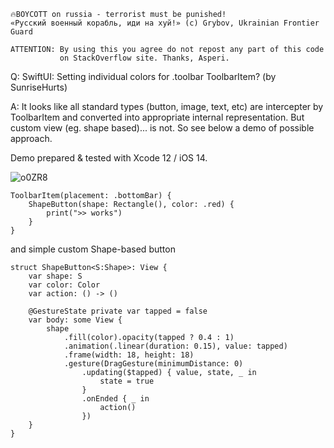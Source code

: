 ```
🔥BOYCOTT on russia - terrorist must be punished!
«Русский военный корабль, иди на хуй!» (c) Grybov, Ukrainian Frontier Guard

ATTENTION: By using this you agree do not repost any part of this code
           on StackOverflow site. Thanks, Asperi.
```

Q: SwiftUI: Setting individual colors for .toolbar ToolbarItem? (by SunriseHurts)

A: It looks like all standard types (button, image, text, etc) are intercepter by ToolbarItem and converted into appropriate internal representation. But custom view (eg. shape based)... is not. So see below a demo of possible approach.

Demo prepared & tested with Xcode 12 / iOS 14.

![o0ZR8](https://user-images.githubusercontent.com/62171579/178284897-55b88f90-84d1-4251-82ea-17eee9b2ebed.gif)

    ToolbarItem(placement: .bottomBar) {
		ShapeButton(shape: Rectangle(), color: .red) {
			print(">> works")
		}
    }

and simple custom Shape-based button

```
struct ShapeButton<S:Shape>: View {
	var shape: S
	var color: Color
	var action: () -> ()

	@GestureState private var tapped = false
	var body: some View {
		shape
			.fill(color).opacity(tapped ? 0.4 : 1)
			.animation(.linear(duration: 0.15), value: tapped)
			.frame(width: 18, height: 18)
			.gesture(DragGesture(minimumDistance: 0)
				.updating($tapped) { value, state, _ in
					state = true
				}
				.onEnded { _ in
					action()
				})
	}
}
```

